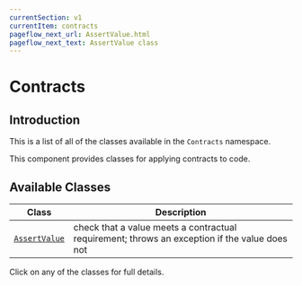 ```yaml
---
currentSection: v1
currentItem: contracts
pageflow_next_url: AssertValue.html
pageflow_next_text: AssertValue class
---
```


# Contracts

## Introduction

This is a list of all of the classes available in the `Contracts` namespace.

This component provides classes for applying contracts to code.

## Available Classes

Class | Description
------|------------
[`AssertValue`](AssertValue.html) | check that a value meets a contractual requirement; throws an exception if the value does not

Click on any of the classes for full details.

